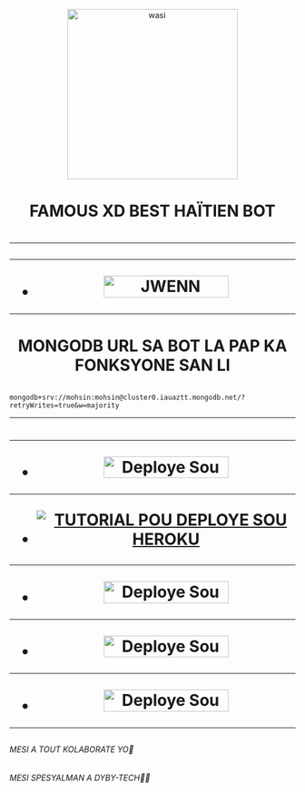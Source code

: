 <p align="center">
 <img alt="wasi" height="300" src="https://avatars.githubusercontent.com/u/167099698?v=4">


  <h1 align="center">FAMOUS XD BEST HAÏTIEN BOT </h1>


   <h1 align="center">



***



***
</a></p>
- <a href="https://replit.com/@habyazor/FAMOUS-XD-PAIRING-CODE?v=1"><img title="JWENN CREDS.JSON" src="https://img.shields.io/badge/JWENN CREDS.JSON-h?color=pink&style=for-the-badge&logo=bmw" width="220" height="38.45"/></a></p>

***

  <h1 align="center">MONGODB URL SA BOT LA PAP KA FONKSYONE SAN LI </h1>

   ```
                         mongodb+srv://mohsin:mohsin@cluster0.iauaztt.mongodb.net/?retryWrites=true&w=majority
   ```


***

</p>




   <h1 align="center"

   

***



***
- <a href="https://dashboard.heroku.com/new?button-url=https://github.com/Famous-Tech/FAMOUS-XD&template=https://github.com/Famous-Tech/FAMOUS-XD"><img title="Deploye Sou Render" src="https://img.shields.io/badge/DEPLOYE SOU HEROKU-h?color=yellow&style=for-the-badge&logo=heroku" width="220" height="38.45"/></a></p>


***

- <a href='https://youtu.be/NbREC9DTQcA?si=bamV9UTA5nXGwDDD' target="_blank"><img alt='TUTORIAL POU DEPLOYE SOU HEROKU' src='https://img.shields.io/badge/-TUTORIAL POU DEPLOYE SOU HEROKU-red?style=for-the-badge&logo=youtube&logoColor=bmw'/></a>

***          
          
- <a href="https://github.com/codespaces/new"><img title="Deploye Sou Codespaces" src="https://img.shields.io/badge/DEPLOYE SOU CODESPACES-h?color=grey&style=for-the-badge&logo=bmw" width="220" height="38.45"/></a></p>

***

- <a href="https://railway.app/new"><img title="Deploye Sou Railway" src="https://img.shields.io/badge/DEPLOYE SOU RAILWAY-h?color=purple&style=for-the-badge&logo=railway" width="220" height="38.45"/></a></p>

***

- <a href="https://replit.com/github/Ethix-Xsid/Ethix-Xsid2"><img title="Deploye Sou Replit" src="https://img.shields.io/badge/DEPLOYE SOU REPLIT-h?color=blue&style=for-the-badge&logo=replit" width="220" height="38.45"/></a></p>


***

</P>

##


######  MESI A TOUT KOLABORATE YO🤗 
######  MESI SPESYALMAN A DYBY-TECH🔰✅

